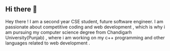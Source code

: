## Hi there 👋
Hey there ! I am a second year CSE student, future software engineer. I am passionate about competitive coding and web development , which is why i am pursuing my computer science degree from Chandigarh University(Punjab) , where i am working on my c++ programming and other languages related to web development .
<!--
**sorav818/sorav818** is a ✨ _special_ ✨ repository because its `README.md` (this file) appears on your GitHub profile.

Here are some ideas to get you started:

- 🔭 I’m currently working on ...
- 🌱 I’m currently learning ...
- 👯 I’m looking to collaborate on ...
- 🤔 I’m looking for help with ...
- 💬 Ask me about ...
- 📫 How to reach me: ...
- 😄 Pronouns: ...
- ⚡ Fun fact: ...
-->
